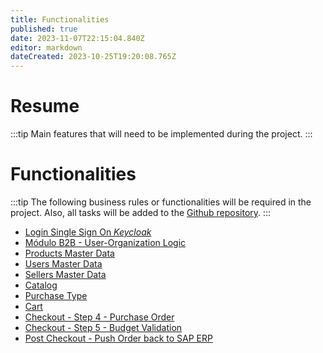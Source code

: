 ```yaml
---
title: Functionalities
published: true
date: 2023-11-07T22:15:04.840Z
editor: markdown
dateCreated: 2023-10-25T19:20:08.765Z
---
```


# Resume

:::tip
Main features that will need to be implemented during the project.
:::


# Functionalities

:::tip
The following business rules or functionalities will be required in the project.
Also, all tasks will be added to the [Github repository](https://github.com/Departamento-TI/tienda-piloto-spree_starter/issues). 
:::

- [Login Single Sign On *Keycloak*](login-con-plataforma-keycloak.md)
- [Módulo B2B - User-Organization Logic](b2b-module-logic-functionality.md)
- [Products Master Data](product-master-data.md)
- [Users Master Data](User-Master-Data.md)
- [Sellers Master Data](sellers-master-data.md)
- [Catalog](catalog.md)
- [Purchase Type](purchase-type.md)
- [Cart](cart.md)
- [Checkout - Step 4 - Purchase Order](checkout-purchase-order.md)
- [Checkout - Step 5 - Budget Validation](checkout-budget-validation.md)
- [Post Checkout - Push Order back to SAP ERP](post-checkout-push-order-back-to-SAP-ERP.md)
